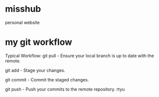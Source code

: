# misshub
personal website
# my git workflow
Typical Workflow:
git pull - Ensure your local branch is up to date with the remote.

git add - Stage your changes.

git commit - Commit the staged changes.

git push - Push your commits to the remote repository.
rtyu
